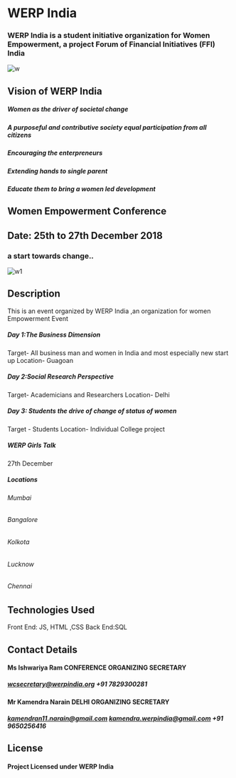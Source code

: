 # WERP India
### WERP India is a student initiative organization for Women Empowerment, a project Forum of Financial Initiatives (FFI) India 
![w](https://user-images.githubusercontent.com/44456358/47614737-6e163c00-daca-11e8-91e6-79a41efc353c.PNG)

## Vision of WERP India
 #####  Women as the driver of societal change
 #####  A purposeful and contributive society equal participation from all citizens
 #####   Encouraging the enterpreneurs
 #####  Extending hands to single parent
 #####  Educate them to bring a women led development
## Women Empowerment Conference
## Date:  25th to 27th December 2018
### a start towards change..
![w1](https://user-images.githubusercontent.com/44456358/47607944-5eecab00-da44-11e8-928a-0493e8bd98a8.PNG)
## Description
This is an event organized by WERP India ,an organization for women Empowerment
Event 
##### Day 1:The Business Dimension
 Target- All business man and women in India and most especially new start up
 Location- Guagoan 
##### Day 2:Social Research Perspective
 Target- Academicians and Researchers
 Location- Delhi
##### Day 3: Students the drive of change of status of women
 Target - Students
 Location- Individual College project
##### WERP Girls Talk 
 27th December
 ##### Locations
  ###### Mumbai
  ######  Bangalore
  ###### Kolkota
  ###### Lucknow
  ###### Chennai
## Technologies Used
Front End: JS, HTML ,CSS
Back End:SQL
## Contact Details
 ####  Ms Ishwariya Ram CONFERENCE ORGANIZING SECRETARY
 ##### wcsecretary@werpindia.org +91 7829300281
 #### Mr Kamendra Narain DELHI ORGANIZING SECRETARY 
   ##### kamendran11.narain@gmail.com kamendra.werpindia@gmail.com   +91 9650256416
  
 
 ## License 
  #### Project Licensed under WERP India

